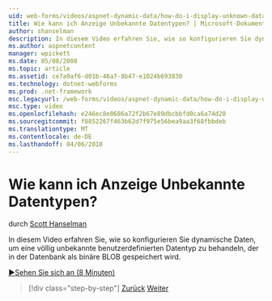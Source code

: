 ```yaml
---
uid: web-forms/videos/aspnet-dynamic-data/how-do-i-display-unknown-datatypes
title: Wie kann ich Anzeige Unbekannte Datentypen? | Microsoft-Dokumentation
author: shanselman
description: In diesem Video erfahren Sie, wie so konfigurieren Sie dynamische Daten, um eine völlig unbekannte benutzerdefinierten Datentyp zu behandeln, der in der Datenbank als binäre BLOB gespeichert wird.
ms.author: aspnetcontent
manager: wpickett
ms.date: 05/08/2008
ms.topic: article
ms.assetid: ce7a9af6-d01b-46a7-8b47-e1024b693830
ms.technology: dotnet-webforms
ms.prod: .net-framework
msc.legacyurl: /web-forms/videos/aspnet-dynamic-data/how-do-i-display-unknown-datatypes
msc.type: video
ms.openlocfilehash: e246ec8e0686a72f2b67e89dbcbbfd0ca6a74d20
ms.sourcegitcommit: f8852267f463b62d7f975e56bea9aa3f68fbbdeb
ms.translationtype: MT
ms.contentlocale: de-DE
ms.lasthandoff: 04/06/2018
---
```

<a name="how-do-i-display-unknown-datatypes"></a>Wie kann ich Anzeige Unbekannte Datentypen?
====================
durch [Scott Hanselman](https://github.com/shanselman)

In diesem Video erfahren Sie, wie so konfigurieren Sie dynamische Daten, um eine völlig unbekannte benutzerdefinierten Datentyp zu behandeln, der in der Datenbank als binäre BLOB gespeichert wird.

[&#9654;Sehen Sie sich an (8 Minuten)](https://channel9.msdn.com/Blogs/ASP-NET-Site-Videos/how-do-i-display-unknown-datatypes)

> [!div class="step-by-step"]
> [Zurück](how-do-i-make-custom-pages.md)
> [Weiter](how-do-i-use-a-dynamiccontrol-in-listview-and-detailsview-controls.md)
